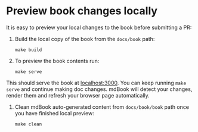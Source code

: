 # Preview book changes locally

It is easy to preview your local changes to the book before submitting a PR:

1. Build the local copy of the book from the `docs/book` path:

    ```shell
    make build
    ```

1. To preview the book contents run:

    ```shell
    make serve
    ```

This should serve the book at [localhost:3000](http://localhost:3000/). You can keep running `make serve` and continue making doc changes. mdBook will detect your changes, render them and refresh your browser page automatically.

1. Clean mdBook auto-generated content from `docs/book/book` path once you have finished local preview:

    ```shell
    make clean
    ```